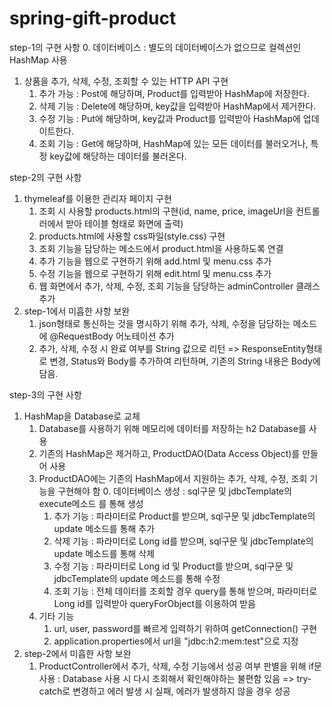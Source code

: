 # spring-gift-product

step-1의 구현 사항
0. 데이터베이스 : 별도의 데이터베이스가 없으므로 컬렉션인 HashMap 사용
1. 상품을 추가, 삭제, 수정, 조회할 수 있는 HTTP API 구현
   1. 추가 가능 : Post에 해당하며, Product를 입력받아 HashMap에 저장한다.
   2. 삭제 기능 : Delete에 해당하며, key값을 입력받아 HashMap에서 제거한다.
   3. 수정 기능 : Put에 해당하며, key값과 Product를 입력받아 HashMap에 업데이트한다.
   4. 조회 기능 : Get에 해당하며, HashMap에 있는 모든 데이터를 불러오거나, 특정 key값에 해당하는 데이터를 불러온다.

step-2의 구현 사항
1. thymeleaf를 이용한 관리자 페이지 구현
   1. 조회 시 사용할 products.html의 구현(id, name, price, imageUrl을 컨트롤러에서 받아 테이블 형태로 화면에 출력)
   2. products.html에 사용할 css파일(style.css) 구현
   3. 조회 기능을 담당하는 메소드에서 product.html을 사용하도록 연결
   4. 추가 기능을 웹으로 구현하기 위해 add.html 및 menu.css 추가
   5. 수정 기능을 웹으로 구현하기 위해 edit.html 및 menu.css 추가
   6. 웹 화면에서 추가, 삭제, 수정, 조회 기능을 담당하는 adminController 클래스 추가
2. step-1에서 미흡한 사항 보완
   1. json형태로 통신하는 것을 명시하기 위해 추가, 삭제, 수정을 담당하는 메소드에 @RequestBody 어노테이션 추가
   2. 추가, 삭제, 수정 시 완료 여부를 String 값으로 리턴 => ResponseEntity형태로 변경, Status와 Body를 추가하여 리턴하며, 기존의 String 내용은 Body에 담음.

step-3의 구현 사항
1. HashMap을 Database로 교체
   1. Database를 사용하기 위해 메모리에 데이터를 저장하는 h2 Database를 사용
   2. 기존의 HashMap은 제거하고, ProductDAO(Data Access Object)를 만들어 사용
   3. ProductDAO에는 기존의 HashMap에서 지원하는 추가, 삭제, 수정, 조회 기능을 구현해야 함
      0. 데이터베이스 생성 : sql구문 및 jdbcTemplate의 execute메소드 를 통해 생성
      1. 추가 기능 : 파라미터로 Product를 받으며, sql구문 및 jdbcTemplate의 update 메소드를 통해 추가
      2. 삭제 기능 : 파라미터로 Long id를 받으며, sql구문 및 jdbcTemplate의 update 메소드를 통해 삭제
      2. 수정 기능 : 파라미터로 Long id 및 Product를 받으며, sql구문 및 jdbcTemplate의 update 메소드를 통해 수정
      3. 조회 기능 : 전체 데이터를 조회할 경우 query를 통해 받으며, 파라미터로 Long id를 입력받아 queryForObject를 이용하여 받음
   4. 기타 기능
      1. url, user, password를 빠르게 입력하기 위하여 getConnection() 구현
      2. application.properties에서 url을 "jdbc:h2:mem:test"으로 지정
2. step-2에서 미흡한 사항 보완
   1. ProductController에서 추가, 삭제, 수정 기능에서 성공 여부 판별을 위해 if문 사용 : Database 사용 시 다시 조회해서 확인해야하는 불편함 있음
      => try-catch로 변경하고 에러 발생 시 실패, 에러가 발생하지 않을 경우 성공